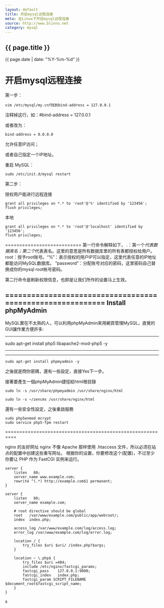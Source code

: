 ```yaml
---
layout: default
title: 开启mysql远程连接
meta: 在Linux下开启mysql远程连接
source: http://www.blinno.net
category: mysql
---
```


<h2>{{ page.title }}</h2>
<p>{{ page.date | date: "%Y-%m-%d" }}</p>


开启mysql远程连接
===========================
第一步：
```
vim /etc/mysql/my.cnf找到bind-address = 127.0.0.1
```
注释掉这行，如：#bind-address = 127.0.0.1

或者改为： 
```
bind-address = 0.0.0.0
```
允许任意IP访问；

或者自己指定一个IP地址。

重启 MySQL：

```
sudo /etc/init.d/mysql restart
```

第二步：

授权用户能进行远程连接
```
grant all privileges on *.* to 'root'@'%' identified by '123456';
flush privileges;
```

本地
```
grant all privileges on *.* to 'root'@'localhost' identified by '123456';
flush privileges;
```

===========================
第一行命令解释如下，
*.*：第一个*代表数据库名；第二个*代表表名。这里的意思是所有数据库里的所有表都授权给用户。
root：授予root账号。“%”：表示授权的用户IP可以指定，这里代表任意的IP地址都能访问MySQL数据库。
“password”：分配账号对应的密码，这里密码自己替换成你的mysql root帐号密码。

第二行命令是刷新权限信息，也即是让我们所作的设置马上生效。






==========================================================
Install phpMyAdmin
----------------------------
MySQL實在不太熟的人，可以利用phpMyAdmin來用網頁管理MySQL，直覺的GUI讓作業方便許多:


*************************************************
sudo apt-get install php5 libapache2-mod-php5 -y 

*************************************************


 -------------------------------------------------

```
sudo apt-get install phpmyadmin -y
```
之後就是問你密碼，還有一些設定，直接Yes下一步。

接著要產生一個phpMyAdmin捷徑給html根目錄
```
sudo ln -s /usr/share/phpmyadmin /usr/share/nginx/html

sudo ln -s ~/zencms /usr/share/nginx/html
```
還有一些安全性設定，之後重啟服務
```
sudo php5enmod mcrypt
sudo service php5-fpm restart
```

==========================================================

nginx 的友好网址
nginx 不像 Apache 那样使用 .htaccess 文件，所以必须在站点的配置中创建这些重写网址。 根据你的设置，你要修改这个(配置)，不过至少你要让 PHP 作为 FastCGI 实例来运行。
```
server {
    listen   80;
    server_name www.example.com;
    rewrite ^(.*) http://example.com$1 permanent;
}

server {
    listen   80;
    server_name example.com;

    # root directive should be global
    root   /var/www/example.com/public/app/webroot/;
    index  index.php;

    access_log /var/www/example.com/log/access.log;
    error_log /var/www/example.com/log/error.log;

    location / {
        try_files $uri $uri/ /index.php?$args;
    }

    location ~ \.php$ {
        try_files $uri =404;
        include /etc/nginx/fastcgi_params;
        fastcgi_pass    127.0.0.1:9000;
        fastcgi_index   index.php;
        fastcgi_param SCRIPT_FILENAME $document_root$fastcgi_script_name;
    }
}
```
s
